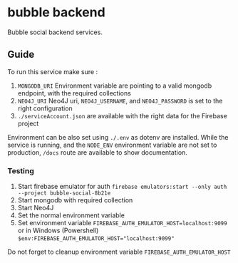 # bubble backend

Bubble social backend services.

## Guide

To run this service make sure :

1. `MONGODB_URI` Environment variable are pointing to a valid mongodb endpoint, with the required collections
2. `NEO4J_URI` Neo4J uri, `NEO4J_USERNAME`, and `NEO4J_PASSWORD` is set to the right configuration
2. `./serviceAccount.json` are available with the right data for the Firebase project

Environment can be also set using `./.env` as dotenv are installed. While the service is running, and the `NODE_ENV` environment variable are not set to production, `/docs` route are available to show documentation.

### Testing

1. Start firebase emulator for auth `firebase emulators:start --only auth --project bubble-social-8b21e`
2. Start mongodb with required collection
3. Start Neo4J
3. Set the normal environment variable
4. Set environment variable `FIREBASE_AUTH_EMULATOR_HOST=localhost:9099` or in Windows (Powershell) `$env:FIREBASE_AUTH_EMULATOR_HOST="localhost:9099"`

Do not forget to cleanup environment variable `FIREBASE_AUTH_EMULATOR_HOST`
